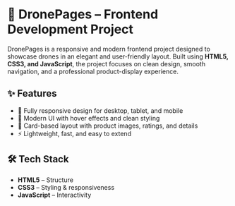 # 🚁 DronePages – Frontend Development Project

DronePages is a responsive and modern frontend project designed to showcase drones in an elegant and user-friendly layout. Built using **HTML5, CSS3, and JavaScript**, the project focuses on clean design, smooth navigation, and a professional product-display experience.

## ✨ Features
- 📱 Fully responsive design for desktop, tablet, and mobile  
- 🎨 Modern UI with hover effects and clean styling  
- 🛒 Card-based layout with product images, ratings, and details  
- ⚡ Lightweight, fast, and easy to extend  

## 🛠️ Tech Stack
- **HTML5** – Structure  
- **CSS3** – Styling & responsiveness  
- **JavaScript** – Interactivity  

